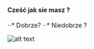 
#### Cześć jak sie masz ?
⋅⋅* Dobrze?  ⋅⋅* Niedobrze ?

![alt text](http://e5.pudelek.pl/9978282feec2f2c8318fc1a7df363d84e67d1b91 "Logo Title Text 1")
